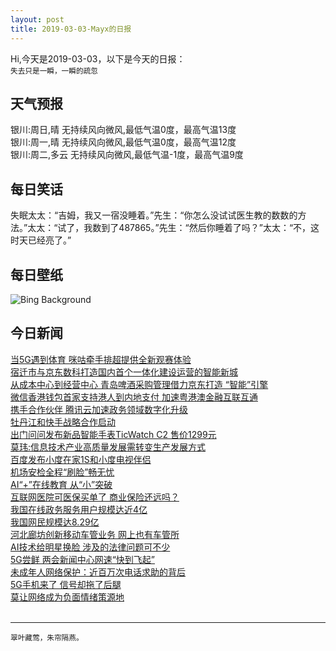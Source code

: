 ```yaml
---
layout: post
title: 2019-03-03-Mayx的日报
---
```


Hi,今天是2019-03-03，以下是今天的日报：<br><small>
失去只是一瞬，一瞬的疏忽</small><!--more-->
## 天气预报
银川:周日,晴 无持续风向微风,最低气温0度，最高气温13度<br>银川:周一,晴 无持续风向微风,最低气温0度，最高气温12度<br>银川:周二,多云 无持续风向微风,最低气温-1度，最高气温9度
## 每日笑话
失眠太太：“吉姆，我又一宿没睡着。”先生：“你怎么没试试医生教的数数的方法。”太太：“试了，我数到了487865。”先生：“然后你睡着了吗？”太太：“不，这时天已经亮了。”
## 每日壁纸
![Bing Background](https://cn.bing.com/az/hprichbg/rb/VinicuncaMountain_EN-US7182875389_1920x1080.jpg "Vinicunca Mountain in the Cusco Region of Peru (© sorincolac/Getty Images)")
## 今日新闻

[当5G遇到体育 咪咕牵手排超提供全新观赛体验](http://it.people.com.cn/n1/2019/0301/c1009-30952946.html)   
[宿迁市与京东数科打造国内首个一体化建设运营的智能新城](http://it.people.com.cn/n1/2019/0301/c1009-30952851.html)   
[从成本中心到经营中心 青岛啤酒采购管理借力京东打造 “智能”引擎](http://it.people.com.cn/n1/2019/0301/c1009-30952771.html)   
[微信香港钱包首家支持港人到内地支付 加速粤港澳金融互联互通](http://it.people.com.cn/n1/2019/0228/c1009-30908125.html)   
[携手合作伙伴 腾讯云加速政务领域数字化升级](http://it.people.com.cn/n1/2019/0301/c1009-30952690.html)   
[牡丹江和快手战略合作启动](http://it.people.com.cn/n1/2019/0301/c1009-30952567.html)   
[出门问问发布新品智能手表TicWatch C2 售价1299元](http://it.people.com.cn/n1/2019/0301/c1009-30952455.html)   
[莫玮:信息技术产业高质量发展需转变生产发展方式](http://it.people.com.cn/n1/2019/0301/c1009-30952132.html)   
[百度发布小度在家1S和小度电视伴侣](http://it.people.com.cn/n1/2019/0301/c1009-30951653.html)   
[机场安检全程“刷脸”畅无忧](http://it.people.com.cn/n1/2019/0301/c1009-30952088.html)   
[AI“+”在线教育 从“小”突破](http://it.people.com.cn/n1/2019/0301/c1009-30952089.html)   
[互联网医院可医保买单了 商业保险还远吗？](http://it.people.com.cn/n1/2019/0301/c1009-30952086.html)   
[我国在线政务服务用户规模达近4亿](http://it.people.com.cn/n1/2019/0301/c1009-30951032.html)   
[我国网民规模达8.29亿](http://it.people.com.cn/n1/2019/0301/c1009-30951155.html)   
[河北廊坊创新移动车管业务 网上也有车管所](http://it.people.com.cn/n1/2019/0301/c1009-30951033.html)   
[AI技术给明星换脸 涉及的法律问题可不少](http://it.people.com.cn/n1/2019/0301/c1009-30951083.html)   
[5G尝鲜 两会新闻中心网速“快到飞起”](http://it.people.com.cn/n1/2019/0301/c1009-30951086.html)   
[未成年人网络保护：近百万次电话求助的背后](http://it.people.com.cn/n1/2019/0301/c1009-30951166.html)   
[5G手机来了 信号却拖了后腿](http://it.people.com.cn/n1/2019/0301/c1009-30951153.html)   
[莫让网络成为负面情绪策源地](http://it.people.com.cn/n1/2019/0301/c1009-30951146.html)   
<br />

***

<small>翠叶藏莺，朱帘隔燕。</small>

